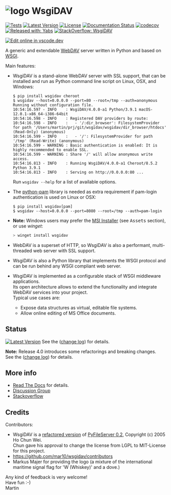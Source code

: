 # ![logo](https://raw.githubusercontent.com/mar10/wsgidav/master/docs/source/logo.png) WsgiDAV

[![Tests](https://github.com/mar10/wsgidav/actions/workflows/tests.yml/badge.svg)](https://github.com/mar10/wsgidav/actions/workflows/tests.yml)
[![Latest Version](https://img.shields.io/pypi/v/wsgidav.svg)](https://pypi.python.org/pypi/WsgiDAV/)
[![License](https://img.shields.io/pypi/l/wsgidav.svg)](https://github.com/mar10/wsgidav/blob/master/LICENSE)
[![Documentation Status](https://readthedocs.org/projects/wsgidav/badge/?version=latest)](http://wsgidav.readthedocs.io/)
[![codecov](https://codecov.io/gh/mar10/wsgidav/graph/badge.svg?token=0hNADSIxDz)](https://codecov.io/gh/mar10/wsgidav)
[![Released with: Yabs](https://img.shields.io/badge/released%20with-yabs-yellowgreen)](https://github.com/mar10/yabs)
[![StackOverflow: WsgiDAV](https://img.shields.io/badge/StackOverflow-WsgiDAV-blue.svg)](https://stackoverflow.com/questions/tagged/WsgiDAV)

[![Edit online in vscode.dev](https://img.shields.io/static/v1?logo=visualstudiocode&label=&message=Open%20in%20Visual%20Studio%20Code&labelColor=2c2c32&color=007acc&logoColor=007acc) ](https://vscode.dev/github/mar10/wsgidav)

A generic and extendable [WebDAV](http://www.ietf.org/rfc/rfc4918.txt) server
written in Python and based on [WSGI](http://www.python.org/dev/peps/pep-3333/).

Main features:

- WsgiDAV is a stand-alone WebDAV server with SSL support, that can be
  installed and run as Python command line script on Linux, OSX, and Windows:<br>

  ```
  $ pip install wsgidav cheroot
  $ wsgidav --host=0.0.0.0 --port=80 --root=/tmp --auth=anonymous
  Running without configuration file.
  10:54:16.597 - INFO    : WsgiDAV/4.0.0-a1 Python/3.9.1 macOS-12.0.1-x86_64-i386-64bit
  10:54:16.598 - INFO    : Registered DAV providers by route:
  10:54:16.598 - INFO    :   - '/:dir_browser': FilesystemProvider for path '/Users/martin/prj/git/wsgidav/wsgidav/dir_browser/htdocs' (Read-Only) (anonymous)
  10:54:16.599 - INFO    :   - '/': FilesystemProvider for path '/tmp' (Read-Write) (anonymous)
  10:54:16.599 - WARNING : Basic authentication is enabled: It is highly recommended to enable SSL.
  10:54:16.599 - WARNING : Share '/' will allow anonymous write access.
  10:54:16.813 - INFO    : Running WsgiDAV/4.0.0-a1 Cheroot/8.5.2 Python 3.9.1
  10:54:16.813 - INFO    : Serving on http://0.0.0.0:80 ...
  ```

  Run `wsgidav --help` for a list of available options.<br>

- The [python-pam](https://github.com/FirefighterBlu3/python-pam) library is
  needed as extra requirement if pam-login authentication is used on Linux
  or OSX:

  ```
  $ pip install wsgidav[pam]
  $ wsgidav --host=0.0.0.0 --port=8080 --root=/tmp --auth=pam-login
  ```

- **Note:** Windows users may prefer the
  [MSI Installer](https://github.com/mar10/wsgidav/releases/latest)
  (see <kbd>Assets</kbd> section), or use _winget_:

  ```ps1
  > winget install wsgidav
  ```

- WebDAV is a superset of HTTP, so WsgiDAV is also a performant, multi-threaded
  web server with SSL support.

- WsgiDAV is also a Python library that implements the WSGI protocol and can
  be run behind any WSGI compliant web server.<br>

- WsgiDAV is implemented as a configurable stack of WSGI middleware
  applications.<br>
  Its open architecture allows to extend the functionality and integrate
  WebDAV services into your project.<br>
  Typical use cases are:
  - Expose data structures as virtual, editable file systems.
  - Allow online editing of MS Office documents.

## Status

[![Latest Version](https://img.shields.io/pypi/v/wsgidav.svg)](https://pypi.python.org/pypi/WsgiDAV/)
See the ([change log](https://github.com/mar10/wsgidav/blob/master/CHANGELOG.md)) for details.

**Note:** Release 4.0 introduces some refactorings and breaking changes.<br>
See the ([change log](https://github.com/mar10/wsgidav/blob/master/CHANGELOG.md)) for details.

## More info

- [Read The Docs](http://wsgidav.rtfd.org) for details.
- [Discussion Group](https://github.com/mar10/wsgidav/discussions)
- [Stackoverflow](http://stackoverflow.com/questions/tagged/wsgidav)

## Credits

Contributors:

- WsgiDAV is a [refactored version](https://github.com/mar10/wsgidav/blob/master/docs/source/changelog04.md)
  of [PyFileServer 0.2](https://github.com/cwho/pyfileserver),
  Copyright (c) 2005 Ho Chun Wei.<br>
  Chun gave his approval to change the license from LGPL to MIT-License for
  this project.
- <https://github.com/mar10/wsgidav/contributors>
- Markus Majer for providing the logo (a mixture of the international
  maritime signal flag for 'W (Whiskey)' and a dove.)

Any kind of feedback is very welcome!<br>
Have fun :-)<br>
Martin
